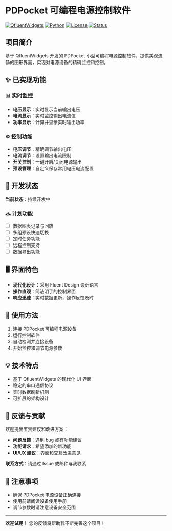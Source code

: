 # PDPocket 可编程电源控制软件

[![QfluentWidgets](https://img.shields.io/badge/UI-QfluentWidgets-blue.svg)](https://qfluentwidgets.com/)
[![Python](https://img.shields.io/badge/Python-3.8%2B-green.svg)](https://www.python.org/)
[![License](https://img.shields.io/badge/License-MIT-yellow.svg)]()
[![Status](https://img.shields.io/badge/Status-Developing-orange.svg)]()

## 项目简介

基于 QfluentWidgets 开发的 PDPocket 小型可编程电源控制软件，提供美观流畅的图形界面，实现对电源设备的精确监控和控制。

## ✨ 已实现功能

### 📊 实时监控
- **电压显示**：实时显示当前输出电压
- **电流显示**：实时监控输出电流值  
- **功率显示**：计算并显示实时输出功率

### ⚙️ 控制功能
- **电压调节**：精确调节输出电压
- **电流调节**：设置输出电流限制
- **开关控制**：一键开启/关闭电源输出
- **预设管理**：自定义保存常用电压电流配置

## 🚧 开发状态

**当前状态**：持续开发中

### 🔜 计划功能
- [ ] 数据图表记录与回放
- [ ] 多组预设快速切换
- [ ] 定时任务功能
- [ ] 远程控制支持
- [ ] 数据导出功能

## 🖥️ 界面特色

- **现代化设计**：采用 Fluent Design 设计语言
- **操作直观**：简洁明了的控制界面
- **响应迅速**：实时数据更新，操作反馈及时

## 🚀 使用方法

1. 连接 PDPocket 可编程电源设备
2. 运行控制软件
3. 自动检测并连接设备
4. 开始监控和调节电源参数

## 💡 技术特点

- 基于 QfluentWidgets 的现代化 UI 界面
- 稳定的串口通信协议
- 实时数据刷新机制
- 可扩展的架构设计

## 🤝 反馈与贡献

欢迎提出宝贵建议和改进方案：

- **问题反馈**：遇到 bug 或有功能建议
- **功能请求**：希望添加的新功能
- **UI/UX 建议**：界面和交互改进意见

**联系方式**：请通过 Issue 或邮件与我联系

## 📝 注意事项

- 确保 PDPocket 电源设备正确连接
- 使用前请阅读设备使用手册
- 调节参数时请注意设备安全范围

---

**欢迎试用！** 您的反馈将帮助我不断完善这个项目！
